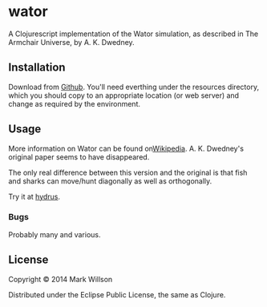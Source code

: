 # wator

A Clojurescript implementation of the Wator simulation, as described
in The Armchair Universe, by A. K. Dwedney.

## Installation

Download from [Github](http://github.com/mpwillson/wator).  You'll need
everthing under the resources directory, which you should copy to an
appropriate location (or web server) and change as required by the
environment.

## Usage

More information on Wator can be found
on[Wikipedia](https://en.wikipedia.org/wiki/Wa-Tor). A. K. Dwedney's
original paper seems to have disappeared.

The only real difference between this version and the original is that
fish and sharks can move/hunt diagonally as well as orthogonally.

Try it at [hydrus](http://hydrus.org.uk/wator.html).

### Bugs

Probably many and various.

## License

Copyright © 2014 Mark Willson

Distributed under the Eclipse Public License, the same as Clojure.

